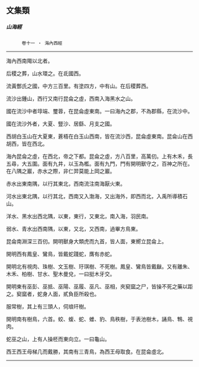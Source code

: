 

## 文集類

##### 山海經
　　　`卷十一 ‧ 海內西經`

* * *

海內西南陬以北者。

后稷之葬，山水環之。在氐國西。

流黃酆氏之國，中方三百里。有塗四方，中有山。在后稷葬西。

流沙出鍾山，西行又南行昆侖之虛，西南入海黑水之山。

國在流沙中者埻端、璽蓉，在昆侖虛東南。一曰海內之郡，不為郡縣，在流沙中。

國在流沙外者，大夏、豎沙、居繇、月支之國。

西胡白玉山在大夏東，蒼梧在白玉山西南，皆在流沙西，昆侖虛東南。昆侖山在西胡西，皆在西北。

海內昆侖之虛，在西北，帝之下都。昆侖之虛，方八百里，高萬仞。上有木禾，長五尋，大五圍。面有九井，以玉為檻。面有九門，門有開明獸守之，百神之所在。在八隅之巖，赤水之際，非仁羿莫能上岡之巖。

赤水出東南隅，以行其東北，西南流注南海厭火東。

河水出東北隅，以行其北，西南又入渤海，又出海外，即西而北，入禹所導積石山。

洋水、黑水出西北隅，以東，東行，又東北，南入海，羽民南。

弱水、青水出西南隅，以東，又北，又西南，過畢方鳥東。

昆侖南淵深三百仞。開明獸身大類虎而九首，皆人面，東嚮立昆侖上。

開明西有鳳皇、鸞鳥，皆戴蛇踐蛇，膺有赤蛇。

開明北有視肉、珠樹、文玉樹、玗琪樹、不死樹。鳳皇、鸞鳥皆戴瞂。又有離朱、木禾、柏樹、甘水、聖木曼兌，一曰挺木牙交。

開明東有巫彭、巫抵、巫陽、巫履、巫凡、巫相，夾窫窳之尸，皆操不死之藥以距之。窫窳者，蛇身人面，貳負臣所殺也。

服常樹，其上有三頭人，伺琅玕樹。

開明南有樹鳥，六首。蛟、蝮、蛇、蜼、豹、鳥秩樹，于表池樹木，誦鳥、鶽、視肉。

蛇巫之山，上有人操柸而東向立。一曰龜山。

西王西王母梯几而戴勝，其南有三青鳥，為西王母取食。在昆侖虛北。

* * *

